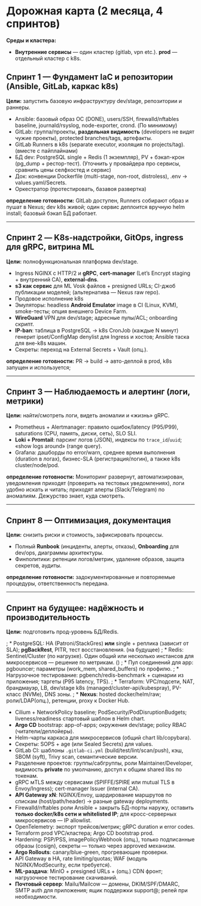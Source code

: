 # Дорожная карта (2 месяца, 4 спринтов)

**Среды и кластера:**

* **Внутренние сервисы** — один кластер (gitlab, vpn etc.). **prod** — отдельный кластер с k8s.

## Спринт 1 — Фундамент IaC и репозитории (Ansible, GitLab, каркас k8s)

**Цели:** запустить базовую инфраструктуру dev/stage, репозитории и раннеры.

* Ansible: базовый образ ОС (DONE), users/SSH, firewalld/nftables baseline, journald/rsyslog, node-exporter, crond. (По минимому)
* GitLab: группа/проекты, **раздельная видимость** (developers не видят чужие проекты), protected branches/tags, артефакты.
* GitLab Runners в k8s (separate executor, изоляция по projects/tag). (вместе с пайплайнами)
* БД dev: PostgreSQL single + Redis (1 экземпляр), PV + бэкап-крон (pg\_dump + рестор-тест). (Уточнить у провайдера про сервисы, сравнить цены селфхостед и сервис)
* Док: конвенции Dockerfile (multi-stage, non-root, distroless), .env → values.yaml/Secrets.
* Оркестратор (протестировать, базавоя развертка)

**определение готовности:** GitLab доступен, Runners собирают образ и пушат в Nexus; dev k8s живой; один сервис деплоится вручную helm install; базовый бэкап БД работает.

---

## Спринт 2 — K8s-надстройки, GitOps, ingress для gRPC, витрина ML

**Цели:** полнофункциональная платформа dev/stage.

* Ingress NGINX c HTTP/2 и **gRPC**, **cert-manager** (Let’s Encrypt staging + внутренний CA), **external-dns**.
* **s3 как сервис** для ML Vosk файлов + presigned URLs; CI-джоб публикации моделей; (альтернатива — Nexus raw repo).
* Продовое исполнение k8s
* Эмуляторы: headless **Android Emulator** image в CI (Linux, KVM), smoke-тесты; опция внешнего Device Farm.
* **WireGuard** VPN для dev/stage; адресные пулы/ACL; onboarding скрипт.
* **IP-ban**: таблица в PostgreSQL → k8s CronJob (каждые N минут) генерит ipset/ConfigMap denylist для Ingress и хостов; Ansible таска для вне-k8s машин.
* Секреты: переход на External Secrets + Vault (опц.).

**определение готовности:** PR → build → авто-деплой в prod, k8s запущен и используется;

---

## Спринт 3 — Наблюдаемость и алертинг (логи, метрики)

**Цели:** найти/смотреть логи, видеть аномалии и «жизнь» gRPC.

* Prometheus + Alertmanager: правило ошибок/latency (P95/P99), saturations (CPU, память, диски, сеть), SLO SLI.
* **Loki + Promtail**: парсинг логов (JSON), индексы по `trace_id`/`uuid`; «show logs around» (range query).
* Grafana: дашборды по error/warn, среднее время выполнения (duration в логах), бизнес-SLA (регистрация/логин), а также k8s cluster/node/pod.

**определение готовности:** Мониторинг развернут, автоматизирован, уведомления приходят (проверить на тестовых уведомлениях), логи удобно искать и читать; приходят алерты (Slack/Telegram) по аномалиям. Дежурство знает, куда смотреть.

---

## Спринт 8 — Оптимизация, документация

**Цели:** снизить риски и стоимость, зафиксировать процессы.

* Полный **Runbook** (инциденты, алерты, отказы), **Onboarding** для dev/ops, диаграммы архитектуры.
* Финполитики: ретенции логов/метрик, удаление образов, защита секретов, аудиты.

**определение готовности:** задокументированные и повторяемые процедуры, ответственность передана.

---

## Спринт на будущее: надёжность и производительность

**Цели:** подготовить прод-уровень БД/Redis.

; * PostgreSQL: HA (Patroni/StackGres) **или** single + реплика (зависит от SLA); **pgBackRest**, PITR, тест восстановления. (на будущее)
; * Redis: Sentinel/Cluster (по нагрузке). Один общий или несколько инстансов для микросервисов — решение по метрикам. ()
; * Пул соединений для app: pgbouncer; параметры (work\_mem, shared\_buffers) по профилю.
; * Нагрузочное тестирование: pgbench/redis-benchmark + сценарии из приложения; таргеты (P95 latency, TPS).
; * Terraform: VPC/подсети, NAT, брандмауэр, LB, dev/stage k8s (managed/cluster-api/kubespray), PV-класс (NVMe), DNS зоны.
; * **Nexus**: hosted docker/helm/raw; роли/LDAP(опц.), ретенции, proxy к Docker Hub.
* Cilium + NetworkPolicy baseline; PodSecurity/PodDisruptionBudgets; liveness/readiness стартовый шаблон в Helm chart.
* **Argo CD** bootstrap: app-of-apps; окружения dev/stage; policy RBAC (читатели/деплойеры).
* Helm-чарты каркаса для микросервисов (общий chart lib/copybara).
* Секреты: SOPS + age (или Sealed Secrets) для values.
* GitLab CI: шаблоны `.gitlab-ci.yml` (build/test/lint/scan/push), кэш, SBOM (syft), Trivy scan, семантические версии.
* Разделение проектов: группы/сабгруппы, роли Maintainer/Developer, видимость **private** по умолчанию, доступ к общим shared libs по токенам.
* gRPC мTLS между сервисами (SPIFFE/SPIRE или mutual TLS в Envoy/Ingress); cert-manager Issuer (internal CA).
* **API Gateway xN**: NGINX/Envoy, шардирование маршрутов по спискам (host/path/header) → разные gateway deployments.
* Firewalld/nftables роли Ansible + закрыть БД-порты наружу, оставить **только docker/k8s сети и whitelisted IP**; для кросс-серверных микросервисов — IP allowlist.
* OpenTelemetry: экспорт трейсов/метрик; gRPC duration и error codes.
* Terraform prod VPC/кластера; Argo CD bootstrap prod.
* Hardening: PSP/PSS, imagePolicyWebhook (опц.), только подписанные образы (cosign), секреты — только через approved механизм.
* **Argo Rollouts**: canary/blue-green, прогревающие проверки.
* API Gateway в HA, rate limiting/quotas; WAF (модуль NGINX/ModSecurity, если требуется).
* **ML-раздача**: MinIO + presigned URLs + (опц.) CDN фронт; нагрузочное тестирование скачиваний.
* **Почтовый сервер**: Mailu/Mailcow — домены, DKIM/SPF/DMARC, SMTP auth для приложения; ящик поддержки support@; релей при необходимости.
